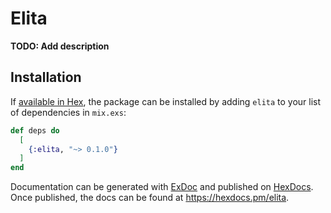 # Elita

**TODO: Add description**

## Installation

If [available in Hex](https://hex.pm/docs/publish), the package can be installed
by adding `elita` to your list of dependencies in `mix.exs`:

```elixir
def deps do
  [
    {:elita, "~> 0.1.0"}
  ]
end
```

Documentation can be generated with [ExDoc](https://github.com/elixir-lang/ex_doc)
and published on [HexDocs](https://hexdocs.pm). Once published, the docs can
be found at <https://hexdocs.pm/elita>.

